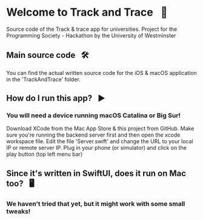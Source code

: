 # Welcome to Track and Trace  &nbsp; 📱
Source code of the Track &amp; trace app for universities. Project for the Programming Society - Hackathon by the University of Westminster

## Main source code  &nbsp; 🛠
You can find the actual written source code for the iOS & macOS application in the 'TrackAndTrace' folder.

## How do I run this app?  &nbsp; ▶️
### You will need a device running macOS Catalina or Big Sur!
Download XCode from the Mac App Store & this project from GitHub. Make sure you're running the backend server first and then open the xcode workspace file.
Edit the file 'Server.swift' and change the URL to your local IP or remote server IP.
Plug in your phone (or simulator) and click on the play button (top left menu bar)

## Since it's written in SwiftUI, does it run on Mac too?  &nbsp; 🖥
### We haven't tried that yet, but it might work with some small tweaks!
